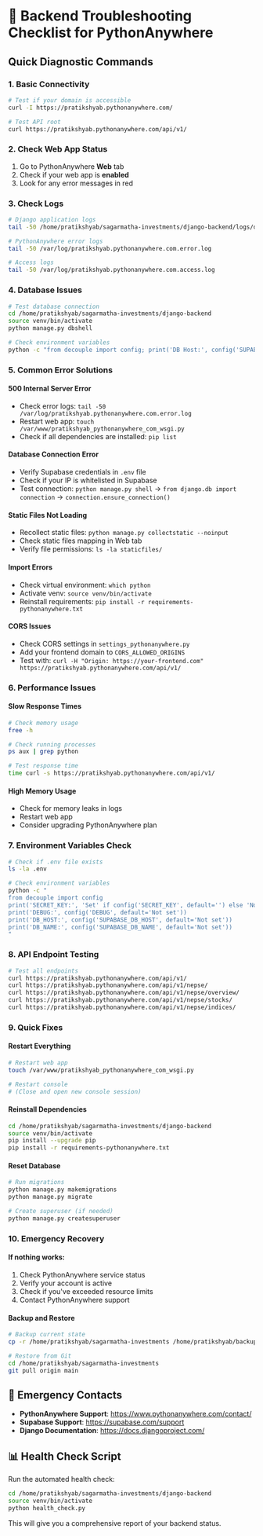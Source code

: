 # 🔧 Backend Troubleshooting Checklist for PythonAnywhere

## Quick Diagnostic Commands

### 1. **Basic Connectivity**
```bash
# Test if your domain is accessible
curl -I https://pratikshyab.pythonanywhere.com/

# Test API root
curl https://pratikshyab.pythonanywhere.com/api/v1/
```

### 2. **Check Web App Status**
1. Go to PythonAnywhere **Web** tab
2. Check if your web app is **enabled**
3. Look for any error messages in red

### 3. **Check Logs**
```bash
# Django application logs
tail -50 /home/pratikshyab/sagarmatha-investments/django-backend/logs/django.log

# PythonAnywhere error logs
tail -50 /var/log/pratikshyab.pythonanywhere.com.error.log

# Access logs
tail -50 /var/log/pratikshyab.pythonanywhere.com.access.log
```

### 4. **Database Issues**
```bash
# Test database connection
cd /home/pratikshyab/sagarmatha-investments/django-backend
source venv/bin/activate
python manage.py dbshell

# Check environment variables
python -c "from decouple import config; print('DB Host:', config('SUPABASE_DB_HOST', default='Not set'))"
```

### 5. **Common Error Solutions**

#### **500 Internal Server Error**
- Check error logs: `tail -50 /var/log/pratikshyab.pythonanywhere.com.error.log`
- Restart web app: `touch /var/www/pratikshyab_pythonanywhere_com_wsgi.py`
- Check if all dependencies are installed: `pip list`

#### **Database Connection Error**
- Verify Supabase credentials in `.env` file
- Check if your IP is whitelisted in Supabase
- Test connection: `python manage.py shell` → `from django.db import connection` → `connection.ensure_connection()`

#### **Static Files Not Loading**
- Recollect static files: `python manage.py collectstatic --noinput`
- Check static files mapping in Web tab
- Verify file permissions: `ls -la staticfiles/`

#### **Import Errors**
- Check virtual environment: `which python`
- Activate venv: `source venv/bin/activate`
- Reinstall requirements: `pip install -r requirements-pythonanywhere.txt`

#### **CORS Issues**
- Check CORS settings in `settings_pythonanywhere.py`
- Add your frontend domain to `CORS_ALLOWED_ORIGINS`
- Test with: `curl -H "Origin: https://your-frontend.com" https://pratikshyab.pythonanywhere.com/api/v1/`

### 6. **Performance Issues**

#### **Slow Response Times**
```bash
# Check memory usage
free -h

# Check running processes
ps aux | grep python

# Test response time
time curl -s https://pratikshyab.pythonanywhere.com/api/v1/
```

#### **High Memory Usage**
- Check for memory leaks in logs
- Restart web app
- Consider upgrading PythonAnywhere plan

### 7. **Environment Variables Check**
```bash
# Check if .env file exists
ls -la .env

# Check environment variables
python -c "
from decouple import config
print('SECRET_KEY:', 'Set' if config('SECRET_KEY', default='') else 'Not set')
print('DEBUG:', config('DEBUG', default='Not set'))
print('DB_HOST:', config('SUPABASE_DB_HOST', default='Not set'))
print('DB_NAME:', config('SUPABASE_DB_NAME', default='Not set'))
"
```

### 8. **API Endpoint Testing**
```bash
# Test all endpoints
curl https://pratikshyab.pythonanywhere.com/api/v1/
curl https://pratikshyab.pythonanywhere.com/api/v1/nepse/
curl https://pratikshyab.pythonanywhere.com/api/v1/nepse/overview/
curl https://pratikshyab.pythonanywhere.com/api/v1/nepse/stocks/
curl https://pratikshyab.pythonanywhere.com/api/v1/nepse/indices/
```

### 9. **Quick Fixes**

#### **Restart Everything**
```bash
# Restart web app
touch /var/www/pratikshyab_pythonanywhere_com_wsgi.py

# Restart console
# (Close and open new console session)
```

#### **Reinstall Dependencies**
```bash
cd /home/pratikshyab/sagarmatha-investments/django-backend
source venv/bin/activate
pip install --upgrade pip
pip install -r requirements-pythonanywhere.txt
```

#### **Reset Database**
```bash
# Run migrations
python manage.py makemigrations
python manage.py migrate

# Create superuser (if needed)
python manage.py createsuperuser
```

### 10. **Emergency Recovery**

#### **If nothing works:**
1. Check PythonAnywhere service status
2. Verify your account is active
3. Check if you've exceeded resource limits
4. Contact PythonAnywhere support

#### **Backup and Restore**
```bash
# Backup current state
cp -r /home/pratikshyab/sagarmatha-investments /home/pratikshyab/backup-$(date +%Y%m%d)

# Restore from Git
cd /home/pratikshyab/sagarmatha-investments
git pull origin main
```

## 🚨 Emergency Contacts

- **PythonAnywhere Support**: https://www.pythonanywhere.com/contact/
- **Supabase Support**: https://supabase.com/support
- **Django Documentation**: https://docs.djangoproject.com/

## 📊 Health Check Script

Run the automated health check:
```bash
cd /home/pratikshyab/sagarmatha-investments/django-backend
source venv/bin/activate
python health_check.py
```

This will give you a comprehensive report of your backend status.

